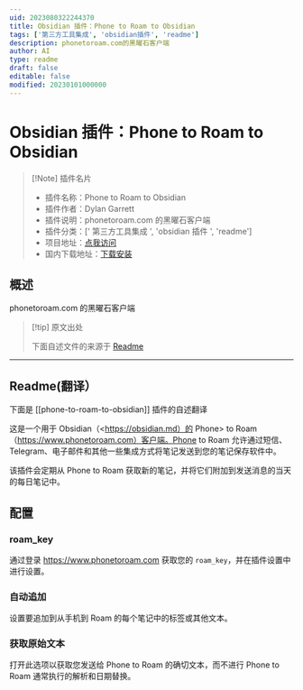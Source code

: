 ```yaml
---
uid: 2023080322244370
title: Obsidian 插件：Phone to Roam to Obsidian
tags: ['第三方工具集成', 'obsidian插件', 'readme']
description: phonetoroam.com的黑曜石客户端
author: AI
type: readme
draft: false
editable: false
modified: 20230101000000
---
```


# Obsidian 插件：Phone to Roam to Obsidian

> [!Note] 插件名片
> - 插件名称：Phone to Roam to Obsidian
> - 插件作者：Dylan Garrett
> - 插件说明：phonetoroam.com 的黑曜石客户端
> - 插件分类：[' 第三方工具集成 ', 'obsidian 插件 ', 'readme']
> - 项目地址：[点我访问](https://github.com/dgarrett/phone-to-roam-to-obsidian)
> - 国内下载地址：[下载安装](https://pkmer.cn/products/plugin/pluginMarket/?phone-to-roam-to-obsidian)

## 概述

phonetoroam.com 的黑曜石客户端

> [!tip] 原文出处
>
>下面自述文件的来源于 [Readme](https://ghproxy.net/https://raw.githubusercontent.com/dgarrett/phone-to-roam-to-obsidian/master/README.md)
>

---

## Readme(翻译）

下面是 [[phone-to-roam-to-obsidian]] 插件的自述翻译

这是一个用于 Obsidian（<https://obsidian.md）的 Phone> to Roam（<https://www.phonetoroam.com）客户端。Phone> to Roam 允许通过短信、Telegram、电子邮件和其他一些集成方式将笔记发送到您的笔记保存软件中。

该插件会定期从 Phone to Roam 获取新的笔记，并将它们附加到发送消息的当天的每日笔记中。

## 配置

### roam_key

通过登录 <https://www.phonetoroam.com> 获取您的 `roam_key`，并在插件设置中进行设置。

### 自动追加

设置要追加到从手机到 Roam 的每个笔记中的标签或其他文本。

### 获取原始文本

打开此选项以获取您发送给 Phone to Roam 的确切文本，而不进行 Phone to Roam 通常执行的解析和日期替换。
